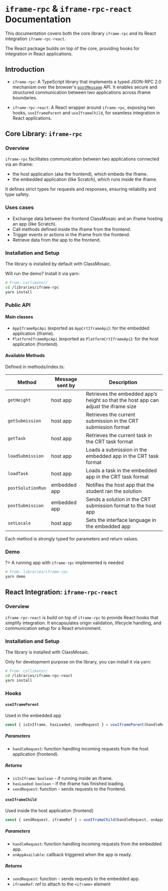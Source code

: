 # `iframe-rpc` & `iframe-rpc-react` Documentation

This documentation covers both the core library `iframe-rpc` and its React integration `iframe-rpc-react`.

The React package builds on top of the core, providing hooks for integration in React applications.


## Introduction

- `iframe-rpc`: A TypeScript library that implements a typed JSON-RPC 2.0 mechanism over the browser's [`postMessage`](https://developer.mozilla.org/en-US/docs/Web/API/Window/postMessage) API. 
It enables secure and structured communication between two applications across iframe boundaries.

- `iframe-rpc-react`: A React wrapper around `iframe-rpc`, exposing two hooks, `useIframeParent` and `useIframeChild`, for seamless integration in React applications.

## Core Library: `iframe-rpc`

### Overview

`iframe-rpc` facilitates communication between two applications connected via an iframe:

-  the host application (aka the frontend), which embeds the iframe.
-  the embedded application (like Scratch), which runs inside the iframe.

It defines strict types for requests and responses, ensuring reliability and type safety.

### Uses cases

- Exchange data between the frontend ClassMosaic and an iframe hosting an app (like Scratch).
- Call methods defined inside the iframe from the frontend.
- Trigger events or actions in the iframe from the frontend.
- Retrieve data from the app to the frontend.

### Installation and Setup

The library is installed by default with ClassMosaic.

Will run the demo? Install it via yarn:

```sh
# From: collimator/
cd /libraries/iframe-rpc
yarn install
```

### Public API

#### Main classes

- `AppIframeRpcApi` (exported as `AppCrtIframeApi`): for the embedded application (iframe).
- `PlatformIframeRpcApi` (exported as `PlatformCrtIframeApi`): for the host application (frontend).

#### Available Methods

Defined in methods/index.ts:

| Method            | Message sent by |  Description                             |
| ----------------- | ------------    | ------------------------------- |
| `getHeight`       | host app    | Retrieves the embedded app’s height so that the host app can adjust the iframe size | 
| `getSubmission`   | host app        | Retrieves the current submission in the CRT submission format |
| `getTask`         | host app        | Retrieves the current task in the CRT task format |
| `loadSubmission`  | host app        | Loads a submission in the embedded app in the CRT task format |
| `loadTask`        | host app        | Loads a task in the embedded app in the CRT task format |
| `postSolutionRun` | embedded app    | Notifies the host app that the student ran the solution |
| `postSubmission`  | embedded app    | Sends a solution in the CRT submission format to the host app |
| `setLocale`       | host app        | Sets the interface language in the embedded app |

Each method is strongly typed for parameters and return values.

### Demo

?> A running app with `iframe-rpc` implemented is needed

```sh
# From: libraries/iframe-rpc
yarn demo
```

## React Integration: `iframe-rpc-react`

### Overview

`iframe-rpc-react` is build on top of `iframe-rpc` to provide React hooks that simplify integration.
It encapsulates origin validation, lifecycle handling, and communication setup for a React environment.

### Installation and Setup

The library is installed with ClassMosaic.

Only for development purpose on the library, you can install it via yarn:

```sh
# From: collimator/
cd /libraries/iframe-rpc-react
yarn install
```

### Hooks

#### `useIframeParent`

Used in the embedded app

```ts
const { isInIframe, hasLoaded, sendRequest } = useIframeParent(handleRequest);
```

##### Parameters

- `handleRequest`: function handling incoming requests from the host application (frontend).

##### Returns

- `isInIframe`: `boolean` - if running inside an iframe.
- `hasLoaded`: `boolean` - if the iframe has finished loading.
- `sendRequest`: function - sends requests to the frontend.

#### `useIframeChild`

Used inside the host application (frontend)

```ts
const { sendRequest, iframeRef } = useIframeChild(handleRequest, onAppAvailable);
```

##### Parameters

- `handleRequest`: function handling incoming requests from the embedded app.
- `onAppAvailable`: callback triggered when the app is ready.

##### Returns

- `sendRequest`: function - sends requests to the embedded app.
- `iframeRef`: ref to attach to the `<iframe>` element
